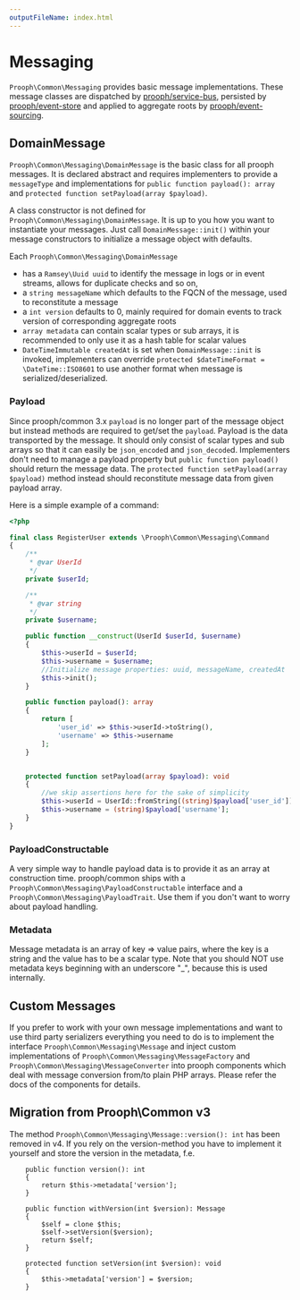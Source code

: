 ```yaml
---
outputFileName: index.html
---
```


# Messaging

`Prooph\Common\Messaging` provides basic message implementations. These message classes are dispatched by
[prooph/service-bus](https://github.com/prooph/service-bus), persisted by [prooph/event-store](https://github.com/prooph/event-store) and applied to aggregate roots by [prooph/event-sourcing](https://github.com/prooph/event-sourcing).

## DomainMessage

`Prooph\Common\Messaging\DomainMessage` is the basic class for all prooph messages. It is declared abstract and
requires implementers to provide a `messageType` and implementations for `public function payload(): array` and `protected function setPayload(array $payload)`.

A class constructor is not defined for `Prooph\Common\Messaging\DomainMessage`. It is up to you how you want to instantiate your messages.
Just call `DomainMessage::init()` within your message constructors to initialize a message object with defaults.

Each `Prooph\Common\Messaging\DomainMessage`
- has a `Ramsey\Uuid uuid` to identify the message in logs or in event streams, allows for duplicate checks and so on,
- a `string messageName` which defaults to the FQCN of the message, used to reconstitute a message
- a `int version` defaults to 0, mainly required for domain events to track version of corresponding aggregate roots
- `array metadata` can contain scalar types or sub arrays, it is recommended to only use it as a hash table for scalar values
- `DateTimeImmutable createdAt` is set when `DomainMessage::init`  is invoked, implementers can override `protected $dateTimeFormat = \DateTime::ISO8601` to use another format when message is serialized/deserialized.

### Payload

Since prooph/common 3.x `payload` is no longer part of the message object but instead methods are required to get/set the `payload`.
Payload is the data transported by the message. It should only consist of scalar types and sub arrays so that it can easily be `json_encode`d and `json_decode`d.
Implementers don't need to manage a payload property but `public function payload()` should return the message data.
The `protected function setPayload(array $payload)` method instead should reconstitute message data from given payload array.

Here is a simple example of a command:
```php
<?php

final class RegisterUser extends \Prooph\Common\Messaging\Command
{
    /**
     * @var UserId
     */
    private $userId;

    /**
     * @var string
     */
    private $username;

    public function __construct(UserId $userId, $username)
    {
        $this->userId = $userId;
        $this->username = $username;
        //Initialize message properties: uuid, messageName, createdAt
        $this->init();
    }

    public function payload(): array
    {
        return [
            'user_id' => $this->userId->toString(),
            'username' => $this->username
        ];
    }


    protected function setPayload(array $payload): void
    {
        //we skip assertions here for the sake of simplicity
        $this->userId = UserId::fromString((string)$payload['user_id']);
        $this->username = (string)$payload['username'];
    }
}
```

### PayloadConstructable

A very simple way to handle payload data is to provide it as an array at construction time.
prooph/common ships with a `Prooph\Common\Messaging\PayloadConstructable` interface and a `Prooph\Common\Messaging\PayloadTrait`.
Use them if you don't want to worry about payload handling.

### Metadata

Message metadata is an array of key => value pairs, where the key is a string and the value has to be a scalar type.
Note that you should NOT use metadata keys beginning with an underscore "_", because this is used internally.

## Custom Messages

If you prefer to work with your own message implementations and want to use third party serializers everything you need to
do is to implement the interface `Prooph\Common\Messaging\Message` and inject custom implementations of
`Prooph\Common\Messaging\MessageFactory` and `Prooph\Common\Messaging\MessageConverter` into prooph components which deal
with message conversion from/to plain PHP arrays. Please refer the docs of the components for details.

## Migration from Prooph\Common v3

The method `Prooph\Common\Messaging\Message::version(): int` has been removed in v4. If you rely on the version-method
you have to implement it yourself and store the version in the metadata, f.e.

```
    public function version(): int
    {
        return $this->metadata['version'];
    }
    
    public function withVersion(int $version): Message
    {
        $self = clone $this;
        $self->setVersion($version);
        return $self;
    }
    
    protected function setVersion(int $version): void
    {
        $this->metadata['version'] = $version;
    }
```
